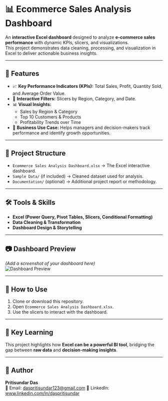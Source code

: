 # 📊 Ecommerce Sales Analysis Dashboard  

An **interactive Excel dashboard** designed to analyze **e-commerce sales performance** with dynamic KPIs, slicers, and visualizations.  
This project demonstrates data cleaning, processing, and visualization in Excel to deliver actionable business insights.  

---

## 🚀 Features
- 📈 **Key Performance Indicators (KPIs):** Total Sales, Profit, Quantity Sold, and Average Order Value.  
- 🔎 **Interactive Filters:** Slicers by Region, Category, and Date.  
- 📊 **Visual Insights:**  
  - Sales by Region & Category  
  - Top 10 Customers & Products  
  - Profitability Trends over Time  
- 🎯 **Business Use Case:** Helps managers and decision-makers track performance and identify growth opportunities.  

---

## 📂 Project Structure
- `Ecommerce Sales Analysis Dashboard.xlsx` → The Excel interactive dashboard.  
- `Sample Data/` (if included) → Cleaned dataset used for analysis.  
- `Documentation/` (optional) → Additional project report or methodology.  

---

## 🛠 Tools & Skills
- **Excel (Power Query, Pivot Tables, Slicers, Conditional Formatting)**  
- **Data Cleaning & Transformation**  
- **Dashboard Design & Storytelling**  

---

## 📷 Dashboard Preview
*(Add a screenshot of your dashboard here)*  
![Dashboard Preview](<img width="832" height="669" alt="image" src="https://github.com/user-attachments/assets/f1558e66-a016-409c-bfab-7149e7a1de57" />)  

---

## 📌 How to Use
1. Clone or download this repository.  
2. Open `Ecommerce Sales Analysis Dashboard.xlsx`.  
3. Use the slicers to interact with the dashboard.  

---

## 🌟 Key Learning
This project highlights how **Excel can be a powerful BI tool**, bridging the gap between **raw data** and **decision-making insights**.  

---

## 👤 Author
**Pritisundar Das**  
📧 Email: daspritisundar123@gmail.com 
🔗 LinkedIn: www.linkedin.com/in/daspritisundar



